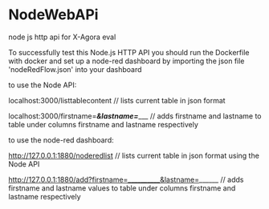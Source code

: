 # NodeWebAPi
node js http api for X-Agora eval

To successfully test this Node.js HTTP API you should run the Dockerfile with docker and set up a node-red dashboard by importing the json file 'nodeRedFlow.json' into your dashboard

to use the Node API:

localhost:3000/listtablecontent // lists current table in json format

localhost:3000/firstname=_____&lastname=________ // adds firstname and lastname to table under columns firstname and lastname respectively

to use the node-red dashboard:

http://127.0.0.1:1880/noderedlist // lists current table in json format using the Node API

http://127.0.0.1:1880/add?firstname=__________&lastname=______ // adds firstname and lastname values to table under columns firstname and lastname respectively
